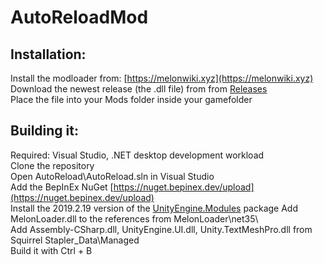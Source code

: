 # AutoReloadMod
## Installation:  
Install the modloader from: [https://melonwiki.xyz](https://melonwiki.xyz)  
Download the newest release (the .dll file) from from [Releases](https://github.com/staplerofsquirrels/AutoReloadMod/releases/latest/)  
Place the file into your Mods folder inside your gamefolder 

## Building it:
Required: Visual Studio, .NET desktop development workload  
Clone the repository  
Open AutoReload\AutoReload.sln in Visual Studio  
Add the BepInEx NuGet [https://nuget.bepinex.dev/upload](https://nuget.bepinex.dev/upload)  
Install the 2019.2.19 version of the [UnityEngine.Modules](https://nuget.bepinex.dev/packages/unityengine.modules/2019.2.19) package
Add MelonLoader.dll to the references from MelonLoader\net35\  
Add Assembly-CSharp.dll, UnityEngine.UI.dll, Unity.TextMeshPro.dll from Squirrel Stapler_Data\Managed  
Build it with Ctrl + B

